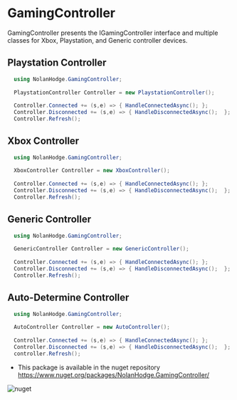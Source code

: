 ﻿# GamingController
 
GamingController presents the IGamingController interface and multiple classes for Xbox, Playstation, and Generic controller devices.

## Playstation Controller
```C#
  using NolanHodge.GamingController;
  
  PlaystationController Controller = new PlaystationController();
  
  Controller.Connected += (s,e) => { HandleConnectedAsync(); };
  Controller.Disconnected += (s,e) => { HandleDisconnectedAsync();  };
  Controller.Refresh();
```

## Xbox Controller
```C#
  using NolanHodge.GamingController;
  
  XboxController Controller = new XboxController();
  
  Controller.Connected += (s,e) => { HandleConnectedAsync(); };
  Controller.Disconnected += (s,e) => { HandleDisconnectedAsync();  };
  Controller.Refresh();
```

## Generic Controller
```C#
  using NolanHodge.GamingController;
  
  GenericController Controller = new GenericController();
  
  Controller.Connected += (s,e) => { HandleConnectedAsync(); };
  Controller.Disconnected += (s,e) => { HandleDisconnectedAsync();  };
  Controller.Refresh();
```

## Auto-Determine Controller
```C#
  using NolanHodge.GamingController;
  
  AutoController Controller = new AutoController();
  
  Controller.Connected += (s,e) => { HandleConnectedAsync(); };
  Controller.Disconnected += (s,e) => { HandleDisconnectedAsync();  };
  controller.Refresh();
```

 - This package is available in the nuget repository https://www.nuget.org/packages/NolanHodge.GamingController/

![nuget](https://i.imgur.com/Al51DE6.jpg)
